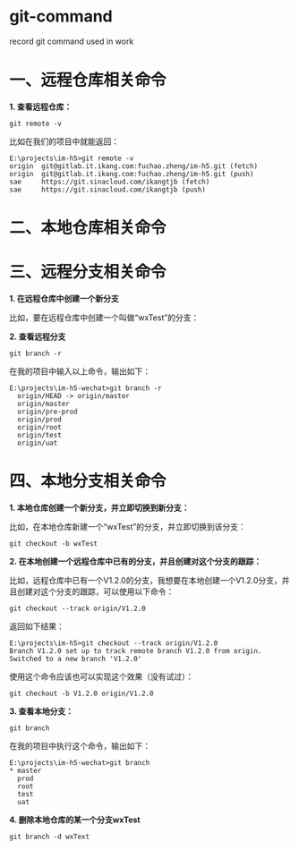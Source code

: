 # git-command
record git command used in work

# 一、远程仓库相关命令

**1. 查看远程仓库：**

`
git remote -v
`

  比如在我们的项目中就能返回：
  
```
E:\projects\im-h5>git remote -v
origin  git@gitlab.it.ikang.com:fuchao.zheng/im-h5.git (fetch)
origin  git@gitlab.it.ikang.com:fuchao.zheng/im-h5.git (push)
sae     https://git.sinacloud.com/ikangtjb (fetch)
sae     https://git.sinacloud.com/ikangtjb (push)
```


# 二、本地仓库相关命令



# 三、远程分支相关命令


**1. 在远程仓库中创建一个新分支**

比如，要在远程仓库中创建一个叫做“wxTest”的分支：


**2. 查看远程分支**

`
git branch -r
`

在我的项目中输入以上命令，输出如下：

```
E:\projects\im-h5-wechat>git branch -r
  origin/HEAD -> origin/master
  origin/master
  origin/pre-prod
  origin/prod
  origin/root
  origin/test
  origin/uat
```


# 四、本地分支相关命令

**1. 本地仓库创建一个新分支，并立即切换到新分支：**

比如，在本地仓库新建一个“wxTest”的分支，并立即切换到该分支：

`
git checkout -b wxTest
`

**2. 在本地创建一个远程仓库中已有的分支，并且创建对这个分支的跟踪：**

比如，远程仓库中已有一个V1.2.0的分支，我想要在本地创建一个V1.2.0分支，并且创建对这个分支的跟踪，可以使用以下命令：

`
git checkout --track origin/V1.2.0
`

返回如下结果：

```
E:\projects\im-h5>git checkout --track origin/V1.2.0
Branch V1.2.0 set up to track remote branch V1.2.0 from origin.
Switched to a new branch 'V1.2.0'
```

使用这个命令应该也可以实现这个效果（没有试过）：

`
git checkout -b V1.2.0 origin/V1.2.0
`

**3. 查看本地分支：**

`
git branch
`

在我的项目中执行这个命令，输出如下：

```
E:\projects\im-h5-wechat>git branch   
* master                              
  prod                                
  root                                
  test                                
  uat                                 
```

**4. 删除本地仓库的某一个分支wxTest**

`
git branch -d wxText
`


